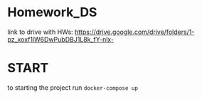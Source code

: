 # Homework_DS

link to drive with HWs: https://drive.google.com/drive/folders/1-pz_xoxf1lW6DwPubDBJ1L8k_fY-nlx-

# START
to starting the project run `docker-compose up`
